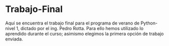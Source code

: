 # Trabajo-Final
Aquí se encuentra el trabajo final para el programa de verano de Python-nivel 1, dictado por el ing. Pedro Rotta. Para ello hemos utilizado lo aprendido durante el curso; asimismo elegimos la primera opción de trabajo enviada.
